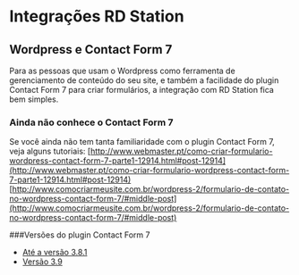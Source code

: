 # Integrações RD Station
## Wordpress e Contact Form 7

Para as pessoas que usam o Wordpress como ferramenta de gerenciamento de conteúdo do seu site, e também a facilidade do plugin Contact Form 7 para criar formulários, a integração com RD Station fica bem simples.

### Ainda não conhece o Contact Form 7

Se você ainda não tem tanta familiaridade com o plugin Contact Form 7, veja alguns tutoriais:
[http://www.webmaster.pt/como-criar-formulario-wordpress-contact-form-7-parte1-12914.html#post-12914](http://www.webmaster.pt/como-criar-formulario-wordpress-contact-form-7-parte1-12914.html#post-12914)
[http://www.comocriarmeusite.com.br/wordpress-2/formulario-de-contato-no-wordpress-contact-form-7/#middle-post](http://www.comocriarmeusite.com.br/wordpress-2/formulario-de-contato-no-wordpress-contact-form-7/#middle-post)

###Versões do plugin Contact Form 7

- [Até a versão 3.8.1](integration_wp_cf7_3_8_1.md)
- [Versão 3.9](https://gist.github.com/marcelinol/b123e0ff13e5dcfb6914)
